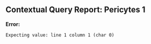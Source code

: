 ## Contextual Query Report: Pericytes 1

**Error:**
```
Expecting value: line 1 column 1 (char 0)
```
